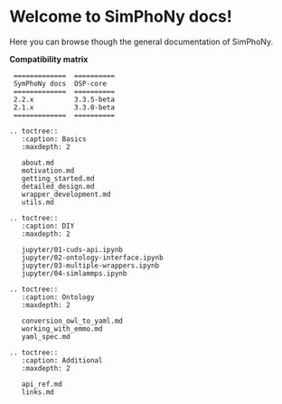 # Welcome to SimPhoNy docs!
Here you can browse though the general documentation of SimPhoNy.

**Compatibility matrix**

```eval_rst
 =============  ==========
 SymPhoNy docs  OSP-core  
 =============  ==========
 2.2.x          3.3.5-beta
 2.1.x          3.3.0-beta
 =============  ==========
```

```eval_rst
.. toctree::
   :caption: Basics
   :maxdepth: 2

   about.md
   motivation.md
   getting_started.md
   detailed_design.md
   wrapper_development.md
   utils.md

.. toctree::
   :caption: DIY
   :maxdepth: 2

   jupyter/01-cuds-api.ipynb
   jupyter/02-ontology-interface.ipynb
   jupyter/03-multiple-wrappers.ipynb
   jupyter/04-simlammps.ipynb

.. toctree::
   :caption: Ontology
   :maxdepth: 2

   conversion_owl_to_yaml.md
   working_with_emmo.md
   yaml_spec.md

.. toctree::
   :caption: Additional
   :maxdepth: 2

   api_ref.md
   links.md

```
